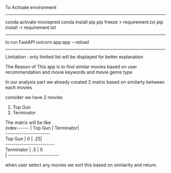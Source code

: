 To Activate environment 
***********************************
conda activate moviepred
conda install pip
pip freeze > requirement.txt
pip install -r requirement.txt
**************************************
to run FastAPI 
uvicorn app:app --reload
**************************************
Limitation : only limited list will be displayed for better explanation

The Reason  of This app is to find similar movies  based on user recommendation and movie keywords and movie genre type

In our analysis part we already created 2  matrix based on similarty between each movies

consider we have 2 movies 
1) Top Gun
2) Terminator

The matrix will be like 
<br> 
index------  | Top Gun | Terminator|<br>
             ----------------------<br>
Top Gun      |    0    |   .25|<br>
           ------------------------<br>
Terminator   |   .5     |    0<br>|
          -------------------------<br>

when user select any movies we sort this based on similarity and return.